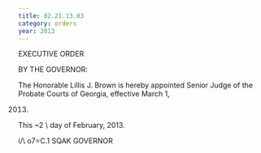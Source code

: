 ```yaml
---
title: 02.21.13.03
category: orders
year: 2013
---
```

 

EXECUTIVE ORDER

BY THE GOVERNOR:

The Honorable Lillis J. Brown is hereby appointed Senior
Judge of the Probate Courts of Georgia, effective March 1,

2013.
This ~2 \ day of February, 2013.

i/\ o7=C.1 SQAK
GOVERNOR

